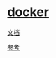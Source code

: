 # [docker](https://www.docker.com/)

[文档](https://docs.docker.com/get-started/overview/)

[参考](https://docs.docker.com/reference/)
